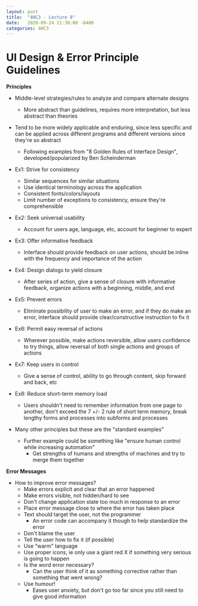 ```yaml
---
layout: post
title:  "4HC3 - Lecture 8"
date:   2020-09-24 11:30:00 -0400
categories: 4HC3
---
```


UI Design & Error Principle Guidelines
===

**Principles**
- Middle-level strategies/rules to analyze and compare alternate designs
    - More abstract than guidelines, requires more interpretation, but less abstract than theories
- Tend to be more widely applicable and enduring, since less specific and can be applied across different programs and different versions since they're so abstract
    - Following examples from "8 Golden Rules of Interface Design", developed/popularized by Ben Scheinderman

- Ex1: Strive for consistency
    - Similar sequences for similar situations 
    - Use identical terminology across the application
    - Consistent fonts/colors/layouts
    - Limit number of exceptions to consistency, ensure they're comprehensible 
- Ex2: Seek universal usability
    - Account for users age, language, etc, account for beginner to expert
- Ex3: Offer informative feedback
    - Interface should provide feedback on user actions, should be inline with the frequency and importance of the action
- Ex4: Design dialogs to yield closure
    - After series of action, give a sense of closure with informative feedback, organize actions with a beginning, middle, and end
- Ex5: Prevent errors
    - Eliminate possibility of user to make an error, and if they do make an error, interface should provide clear/constructive instruction to fix it
- Ex6: Permit easy reversal of actions
    - Wherever possible, make actions reversible, allow users confidence to try things, allow reversal of both single actions and groups of actions
- Ex7: Keep users in control
    - Give a sense of control, ability to go through content, skip forward and back, etc
- Ex8: Reduce short-term memory load
    - Users shouldn't need to remember information from one page to another, don't exceed the 7 +/- 2 rule of short term memory, break lengthy forms and processes into subforms and processes
- Many other principles but these are the "standard examples"
    - Further example could be something like "ensure human control while increasing automation"
        - Get strengths of humans and strengths of machines and try to merge them together

**Error Messages**
- How to improve error messages?
    - Make errors explicit and clear that an error happened
    - Make errors visible, not hidden/hard to see
    - Don't change application state too much in response to an error
    - Place error message close to where the error has taken place
    - Text should target the user, not the programmer
        - An error code can accompany it though to help standardize the error
    - Don't blame the user
    - Tell the user how to fix it (if possible)
    - Use "warm" language
    - Use proper icons, ie only use a giant red X if something very serious is going to happen
    - Is the word error necessary?
        - Can the user think of it as something corrective rather than something that went wrong?
    - Use humour!
        - Eases user anxiety, but don't go too far since you still need to give good information